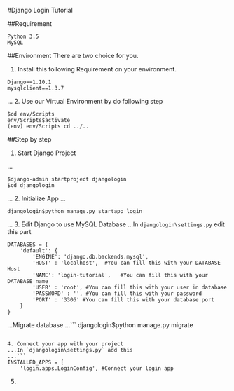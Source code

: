 #Django Login Tutorial

##Requirement
```
Python 3.5
MySQL
```
##Environment
There are two choice for you.

1. Install this following Requirement on your environment.

```
Django==1.10.1
mysqlclient==1.3.7
```
...
2. Use our Virtual Environment by do following step
```
$cd env/Scripts
env/Scripts$activate
(env) env/Scripts cd ../..
```

##Step by step
1. Start Django Project

...
```
$django-admin startproject djangologin
$cd djangologin
```
...
2. Initialize App
...
```
djangologin$python manage.py startapp login
```
...
3. Edit Django to use MySQL Database
...In `djangologin\settings.py` edit this part  
```
DATABASES = {
    'default': {
        'ENGINE': 'django.db.backends.mysql',
        'HOST' : 'localhost',  #You can fill this with your DATABASE Host
        'NAME': 'login-tutorial',   #You can fill this with your DATABASE name
        'USER' : 'root', #You can fill this with your user in database
        'PASSWORD' : '', #You can fill this with your password
        'PORT' : '3306' #You can fill this with your database port
    }
}
```
...Migrate database
...```
djangologin$python manage.py migrate
```

4. Connect your app with your project
...In `djangologin\settings.py` add this
...```
INSTALLED_APPS = [
    'login.apps.LoginConfig', #Connect your login app
```

5.
